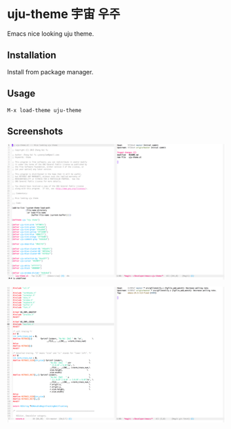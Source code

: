 # uju-theme 宇宙 우주

Emacs nice looking uju theme.

## Installation

Install from package manager.

## Usage

``` elisp
M-x load-theme uju-theme
```

## Screenshots

![Screenshot 1](https://raw.githubusercontent.com/cheunghy/emacs-uju-theme/master/screenshot1.png)

![Screenshot 2](https://raw.githubusercontent.com/cheunghy/emacs-uju-theme/master/screenshot2.png)
